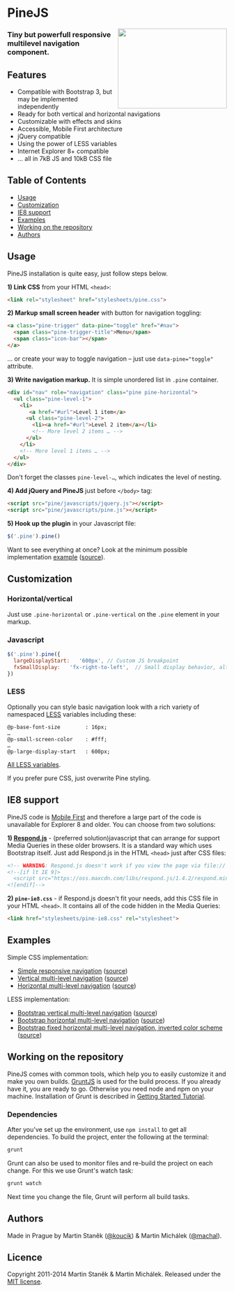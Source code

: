 # PineJS

<img align="right" height="183" width="250" src="http://martinstanek.cz/external/pine/logo-pine.png">

### Tiny but powerfull responsive multilevel navigation component.

## Features

* Compatible with Bootstrap 3, but may be implemented independently
* Ready for both vertical and horizontal navigations
* Customizable with effects and skins
* Accessible, Mobile First architecture
* jQuery compatible
* Using the power of LESS variables
* Internet Explorer 8+ compatible
* … all in 7kB JS and 10kB CSS file


## Table of Contents

* [Usage](#usage)
* [Customization](#customization)
* [IE8 support](#ie8-support)
* [Examples](#examples)
* [Working on the repository](#working-on-the-repository)
* [Authors](#authors)


## Usage

PineJS installation is quite easy, just follow steps below.

**1) Link CSS** from your HTML `<head>`:

```html
<link rel="stylesheet" href="stylesheets/pine.css">
```

**2) Markup small screen header** with button for navigation toggling:

```html
<a class="pine-trigger" data-pine="toggle" href="#nav">
  <span class="pine-trigger-title">Menu</span>
  <span class="icon-bar"></span>
</a>
```

… or create your way to toggle navigation – just use `data-pine="toggle"` attribute.

**3) Write navigation markup.** It is simple unordered list in `.pine` container.

```html
<div id="nav" role="navigation" class="pine pine-horizontal">
  <ul class="pine-level-1">
    <li>
       <a href="#url">Level 1 item</a>
      <ul class="pine-level-2">
        <li><a href="#url">Level 2 item</a></li>
        <!-- More level 2 items … -->
      </ul>
    </li>
    <!-- More level 1 items … -->
  </ul>
</div>
```

Don't forget the classes `pine-level-…`, which indicates the level of nesting.

**4) Add jQuery and PineJS**  just before `</body>` tag:

```html
<script src="pine/javascripts/jquery.js"></script>
<script src="pine/javascripts/pine.js"></script>
```

**5) Hook up the plugin** in your Javascript file:

```javascript
$('.pine').pine()
```

Want to see everything at once? Look at the minimum possible implementation [example](http://rwd-pine.github.io/pine/examples/simple/) ([source](https://github.com/rwd-pine/pine/blob/master/docs/examples/simple/index.html)).


## Customization

### Horizontal/vertical

Just use `.pine-horizontal` or `.pine-vertical` on the `.pine` element in your markup.


### Javascript

```javascript
$('.pine').pine({
  largeDisplayStart:   '600px', // Custom JS breakpoint
  fxSmallDisplay:   'fx-right-to-left',  // Small display behavior, alt. 'fx-collapse'
})
```

### LESS

Optionally you can style basic navigation look with a rich variety of namespaced [LESS](http://lesscss.org/) variables including these:

```less
@p-base-font-size        : 16px;
…
@p-small-screen-color    : #fff;
…
@p-large-display-start   : 600px;
```

[All LESS variables](https://github.com/rwd-pine/pine/blob/master/src/stylesheets/core/variables.less).

If you prefer pure CSS, just overwrite Pine styling.

## IE8 support

PineJS code is [Mobile First](http://bradfrostweb.com/blog/web/mobile-first-responsive-web-design/) and therefore a large part of the code is unavailable for Explorer 8 and older. You can choose from two solutions:

**1) [Respond.js](https://github.com/scottjehl/Respond)** - (preferred solution)javascript that can arrange for support Media Queries in these older browsers. It is a standard way which uses Bootstrap itself. Just add Respond.js in the HTML `<head>` just after CSS files:


```html
<!-- WARNING: Respond.js doesn't work if you view the page via file:// -->
<!--[if lt IE 9]>
  <script src="https://oss.maxcdn.com/libs/respond.js/1.4.2/respond.min.js"></script>
<![endif]-->
```

**2) `pine-ie8.css`** - if Respond.js doesn't fit your needs, add this CSS file in your HTML `<head>`. It contains all of the code hidden in the Media Queries:

```html
<link href="stylesheets/pine-ie8.css" rel="stylesheet">
```

## Examples

Simple CSS implementation:

* [Simple responsive navigation](http://rwd-pine.github.io/pine/examples/simple/) ([source](https://github.com/rwd-pine/pine/blob/master/docs/examples/simple/index.html))
* [Vertical multi-level navigation](http://rwd-pine.github.io/pine/examples/vertical/) ([source](https://github.com/rwd-pine/pine/blob/master/docs/examples/vertical/index.html))
* [Horizontal multi-level navigation](http://rwd-pine.github.io/pine/examples/horizontal/) ([source](https://github.com/rwd-pine/pine/blob/master/docs/examples/horizontal/index.html))

LESS implementation:

* [Bootstrap vertical multi-level navigation](http://rwd-pine.github.io/pine/examples/bootstrap-vertical/) ([source](https://github.com/rwd-pine/pine/blob/master/docs/examples/bootstrap-vertical/index.html))
* [Bootstrap horizontal multi-level navigation](http://rwd-pine.github.io/pine/examples/bootstrap-horizontal/) ([source](https://github.com/rwd-pine/pine/blob/master/docs/examples/bootstrap-horizontal/index.html))
* [Bootstrap fixed horizontal multi-level navigation, inverted color scheme](http://rwd-pine.github.io/pine/examples/bootstrap-fixed/) ([source](https://github.com/rwd-pine/pine/blob/master/docs/examples/bootstrap-fixed/index.html))

## Working on the repository

PineJS comes with common tools, which help you to easily customize it and make you own builds. [GruntJS](http://gruntjs.com/) is used for the build process. If you already have it, you are ready to go. Otherwise you need node and npm on your machine. Installation of Grunt is described in [Getting Started Tutorial](http://gruntjs.com/getting-started).

### Dependencies

After you've set up the environment, use ```npm install``` to get all dependencies. To build the project, enter the following at the terminal:

```sh
grunt
```

Grunt can also be used to monitor files and re-build the project on each change. For this we use Grunt's watch task:

```sh
grunt watch
```

Next time you change the file, Grunt will perform all build tasks.


## Authors

Made in Prague by Martin Staněk ([@koucik](https://twitter.com/koucik)) & Martin Michálek ([@machal](https://twitter.com/machal)).

## Licence

Copyright 2011-2014 Martin Staněk & Martin Michálek. Released under the [MIT license](https://github.com/rwd-pine/pine/blob/master/LICENCE).
